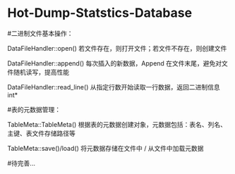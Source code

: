 # Hot-Dump-Statstics-Database

#⼆进制⽂件基本操作：

DataFileHandler::open() 若⽂件存在，则打开⽂件；若⽂件不存在，则创建⽂件

DataFileHandler::append() 每次插⼊的新数据，Append 在⽂件末尾，避免对⽂件随机读写，提⾼性能

DataFileHandler::read_line() 从指定⾏数开始读取⼀⾏数据，返回⼆进制信息 int*

#表的元数据管理：

TableMeta::TableMeta() 根据表的元数据创建对象，元数据包括：表名、列名、主键、表⽂件存储路径等

TableMeta::save()/load() 将元数据存储在⽂件中 / 从⽂件中加载元数据

#待完善...
